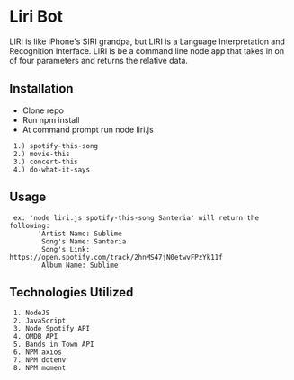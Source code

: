 # Liri Bot

LIRI is like iPhone's SIRI grandpa, but LIRI is a Language Interpretation and Recognition Interface. LIRI is be a command line node app that takes in on of four parameters and returns the relative data.

## Installation

 * Clone repo
 * Run npm install
 * At command prompt run node liri.js <pass in an instructions below>

```commands
 1.) spotify-this-song
 2.) movie-this
 3.) concert-this
 4.) do-what-it-says

```

## Usage

```usage
 ex: 'node liri.js spotify-this-song Santeria' will return the following: 
       'Artist Name: Sublime
        Song's Name: Santeria
        Song's Link: https://open.spotify.com/track/2hnMS47jN0etwvFPzYk11f
        Album Name: Sublime'
```
## Technologies Utilized

```technologies
 1. NodeJS
 2. JavaScript
 3. Node Spotify API
 4. OMDB API
 5. Bands in Town API
 6. NPM axios
 7. NPM dotenv
 8. NPM moment

```
